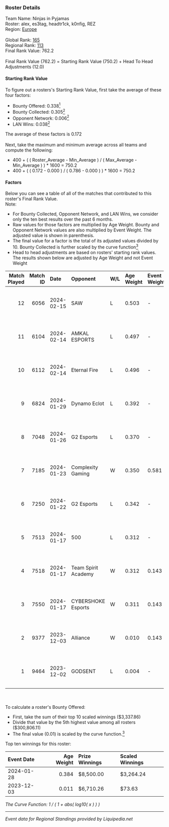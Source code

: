 ### Roster Details<br />
Team Name: Ninjas in Pyjamas<br />
Roster: alex, es3tag, headtr1ck, k0nfig, REZ<br />
Region: [Europe]( ../standings_europe.md)<br />
<br />
Global Rank: [165](../standings_global.md)<br />
Regional Rank: [113]( ../standings_europe.md)<br />
Final Rank Value:  762.2<br />
<br />
Final Rank Value (762.2) = Starting Rank Value (750.2) + Head To Head Adjustments (12.0)<br />

#### Starting Rank Value<br />
To figure out a rosters's Starting Rank Value, first take the average of these four factors:<br />
- Bounty Offered: 0.338[<sup>1</sup>](#table2)
- Bounty Collected: 0.305[<sup>2</sup>](#table1)
- Opponent Network: 0.006[<sup>2</sup>](#table1)
- LAN Wins: 0.038[<sup>2</sup>](#table1)

The average of these factors is 0.172<br />
<br />
Next, take the maximum and minimum average across all teams and compute the following:<br />
- 400 + ( ( Roster_Average - Min_Average ) / ( Max_Average - Min_Average ) ) * 1600 = 750.2
- 400 + ( ( 0.172 - 0.000 ) / ( 0.786 - 0.000 ) ) * 1600 = 750.2


#### Factors<br />
Below you can see a table of all of the matches that contributed to this roster's Final Rank Value.<br />
Note:<br />

- For Bounty Collected, Opponent Network, and LAN Wins, we consider only the ten best results over the past 6 months.
- Raw values for those factors are multiplied by Age Weight. Bounty and Opponent Network values are also multiplied by Event Weight. The adjusted value is shown in parenthesis.
- The final value for a factor is the total of its adjusted values divided by 10. Bounty Collected is further scaled by the curve function[<sup>3</sup>](#curveFunction)
- Head to head adjustments are based on rosters' starting rank values. The results shown below are adjusted by Age Weight and not Event Weight
<span id="table1"></span><br />


| Match Played | Match ID | Date       | Opponent            | W/L | Age Weight | Event Weight | Bounty Collected | Opponent Network | LAN Wins  | H2H Adj. | Roster                                |
| -: | -: | :- | :- | :- | :- | :- | :- | :- | :- | -: | :- |
|           12 |     6056 | 2024-02-15 | SAW                 | L   | 0.503      | -            | -                | -                | -         |    -0.58 | alex, es3tag, headtr1ck, k0nfig, REZ  |
|           11 |     6104 | 2024-02-14 | AMKAL ESPORTS       | L   | 0.497      | -            | -                | -                | -         |    -1.32 | alex, es3tag, headtr1ck, k0nfig, REZ  |
|           10 |     6112 | 2024-02-14 | Eternal Fire        | L   | 0.496      | -            | -                | -                | -         |    -0.04 | alex, es3tag, headtr1ck, k0nfig, REZ  |
|            9 |     6824 | 2024-01-29 | Dynamo Eclot        | L   | 0.392      | -            | -                | -                | -         |    -1.79 | alex, es3tag, headtr1ck, k0nfig, REZ  |
|            8 |     7048 | 2024-01-26 | G2 Esports          | L   | 0.370      | -            | -                | -                | -         |    -0.04 | alex, es3tag, headtr1ck, k0nfig, REZ  |
|            7 |     7185 | 2024-01-23 | Complexity Gaming   | W   | 0.350      | 0.581        | 0.260 (0.053)    | 0.219 (0.044)    | 1 (0.350) |    10.90 | alex, es3tag, headtr1ck, k0nfig, REZ  |
|            6 |     7250 | 2024-01-22 | G2 Esports          | L   | 0.342      | -            | -                | -                | -         |    -0.03 | alex, es3tag, headtr1ck, k0nfig, REZ  |
|            5 |     7513 | 2024-01-17 | 500                 | L   | 0.312      | -            | -                | -                | -         |    -4.58 | alex, es3tag, headtr1ck, k0nfig, REZ  |
|            4 |     7518 | 2024-01-17 | Team Spirit Academy | W   | 0.312      | 0.143        | 0.004 (0.000)    | 0.229 (0.010)    | 0 (0.000) |     4.74 | alex, es3tag, headtr1ck, k0nfig, REZ  |
|            3 |     7550 | 2024-01-17 | CYBERSHOKE Esports  | W   | 0.311      | 0.143        | 0.002 (0.000)    | 0.147 (0.007)    | 0 (0.000) |     4.60 | alex, es3tag, headtr1ck, k0nfig, REZ  |
|            2 |     9377 | 2023-12-03 | Alliance            | W   | 0.010      | 0.143        | 0.004 (0.000)    | 0.529 (0.001)    | 1 (0.010) |     0.20 | es3tag, k0nfig, maxster, REZ, Silence |
|            1 |     9464 | 2023-12-02 | GODSENT             | L   | 0.004      | -            | -                | -                | -         |    -0.08 | es3tag, k0nfig, maxster, REZ, Silence |

<br />
<span id="table2"></span><br />
To calculate a roster's Bounty Offered:<br />

- First, take the sum of their top 10 scaled winnings ($3,337.86)
- Divide that value by the 5th highest value among all rosters ($300,806.11)
- The final value (0.01) is scaled by the curve function.[<sup>3</sup>](#curveFunction)

Top ten winnings for this roster:<br />

| Event Date | Age Weight | Prize Winnings | Scaled Winnings |
| :- | -: | :- | :- |
| 2024-01-28 |      0.384 | $8,500.00      | $3,264.24       |
| 2023-12-03 |      0.011 | $6,710.26      | $73.63          |


<span id="curveFunction"></span>_The Curve Function: 1 / ( 1 + abs( log10( x ) ) )_<br />

---
_Event data for Regional Standings provided by Liquipedia.net_<br />
